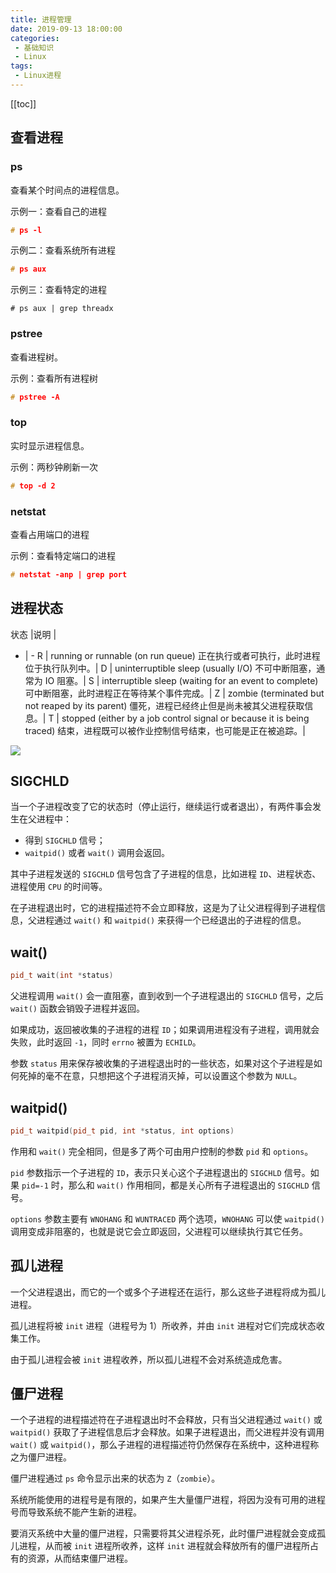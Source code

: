 ```yaml
---
title: 进程管理
date: 2019-09-13 18:00:00
categories:
 - 基础知识
 - Linux
tags:
 - Linux进程
---
```


[[toc]]

## 查看进程
### ps
查看某个时间点的进程信息。

示例一：查看自己的进程
```cpp
# ps -l
```
示例二：查看系统所有进程
```cpp
# ps aux
```
示例三：查看特定的进程
```
# ps aux | grep threadx
```
### pstree
查看进程树。

示例：查看所有进程树
```cpp
# pstree -A
```
### top
实时显示进程信息。

示例：两秒钟刷新一次
```cpp
# top -d 2
```
### netstat
查看占用端口的进程

示例：查看特定端口的进程
```cpp
# netstat -anp | grep port
```

## 进程状态
状态 |说明 |
- | -
R | running or runnable (on run queue) 正在执行或者可执行，此时进程位于执行队列中。|
D | uninterruptible sleep (usually I/O) 不可中断阻塞，通常为 IO 阻塞。|
S | interruptible sleep (waiting for an event to complete) 可中断阻塞，此时进程正在等待某个事件完成。|
Z | zombie (terminated but not reaped by its parent) 僵死，进程已经终止但是尚未被其父进程获取信息。|
T | stopped (either by a job control signal or because it is being traced)  结束，进程既可以被作业控制信号结束，也可能是正在被追踪。|

![](https://s2.ax1x.com/2019/10/31/KTYUBV.png)

## SIGCHLD
当一个子进程改变了它的状态时（停止运行，继续运行或者退出），有两件事会发生在父进程中：
- 得到 `SIGCHLD` 信号；
- `waitpid()` 或者 `wait()` 调用会返回。

其中子进程发送的 `SIGCHLD` 信号包含了子进程的信息，比如进程 `ID`、进程状态、进程使用 `CPU` 的时间等。

在子进程退出时，它的进程描述符不会立即释放，这是为了让父进程得到子进程信息，父进程通过 `wait()` 和 `waitpid()` 来获得一个已经退出的子进程的信息。

## wait()
```cpp
pid_t wait(int *status)
```
父进程调用 `wait()` 会一直阻塞，直到收到一个子进程退出的 `SIGCHLD` 信号，之后 `wait()` 函数会销毁子进程并返回。

如果成功，返回被收集的子进程的进程 `ID`；如果调用进程没有子进程，调用就会失败，此时返回 `-1`，同时 `errno` 被置为 `ECHILD`。

参数 `status` 用来保存被收集的子进程退出时的一些状态，如果对这个子进程是如何死掉的毫不在意，只想把这个子进程消灭掉，可以设置这个参数为 `NULL`。

## waitpid()
```cpp
pid_t waitpid(pid_t pid, int *status, int options)
```
作用和 `wait()` 完全相同，但是多了两个可由用户控制的参数 `pid` 和 `options`。

`pid` 参数指示一个子进程的 `ID`，表示只关心这个子进程退出的 `SIGCHLD` 信号。如果 `pid=-1` 时，那么和 `wait()` 作用相同，都是关心所有子进程退出的 `SIGCHLD` 信号。

`options` 参数主要有 `WNOHANG` 和 `WUNTRACED` 两个选项，`WNOHANG` 可以使 `waitpid()` 调用变成非阻塞的，也就是说它会立即返回，父进程可以继续执行其它任务。

## 孤儿进程
一个父进程退出，而它的一个或多个子进程还在运行，那么这些子进程将成为孤儿进程。

孤儿进程将被 `init` 进程（进程号为 1）所收养，并由 `init` 进程对它们完成状态收集工作。

由于孤儿进程会被 `init` 进程收养，所以孤儿进程不会对系统造成危害。

## 僵尸进程
一个子进程的进程描述符在子进程退出时不会释放，只有当父进程通过 `wait()` 或 `waitpid()` 获取了子进程信息后才会释放。如果子进程退出，而父进程并没有调用 `wait()` 或 `waitpid()`，那么子进程的进程描述符仍然保存在系统中，这种进程称之为僵尸进程。

僵尸进程通过 `ps` 命令显示出来的状态为 `Z`（`zombie`）。

系统所能使用的进程号是有限的，如果产生大量僵尸进程，将因为没有可用的进程号而导致系统不能产生新的进程。

要消灭系统中大量的僵尸进程，只需要将其父进程杀死，此时僵尸进程就会变成孤儿进程，从而被 `init` 进程所收养，这样 `init` 进程就会释放所有的僵尸进程所占有的资源，从而结束僵尸进程。



